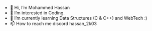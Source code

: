 - 👋 Hi, I’m Mohammed Hassan
- 👀 I’m interested in Coding. 
- 🌱 I’m currently learning Data Structures (C & C++) and WebTech :)
- 📫 How to reach me discord hassan_2k03

<!---
Hassan-2k03/Hassan-2k03 is a ✨ special ✨ repository because its `README.md` (this file) appears on your GitHub profile.
You can click the Preview link to take a look at your changes.
--->
